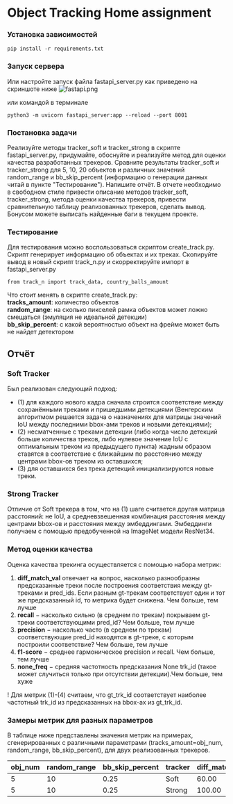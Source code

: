 # Object Tracking Home assignment

### Установка зависимостей
```
pip install -r requirements.txt
```

### Запуск сервера
Или настройте запуск файла fastapi_server.py как приведено на скриншоте ниже 
![fastapi.png](info/fastapi.png)

или командой в терминале
```
python3 -m uvicorn fastapi_server:app --reload --port 8001 
```

### Постановка задачи

Реализуйте методы tracker_soft и tracker_strong в скрипте fastapi_server.py,
придумайте, обоснуйте и реализуйте метод для оценки качества разработанных трекеров.
Сравните результаты tracker_soft и tracker_strong для 5, 10, 20 объектов и различных 
значений random_range и bb_skip_percent
(информацию о генерации данных читай в пункте "Тестирование"). Напишите отчёт. 
В отчете необходимо в свободном стиле привести описание методов tracker_soft, 
tracker_strong, метода оценки качества трекеров, привести сравнительную таблицу 
реализованных трекеров, сделать вывод.  
Бонусом можете выписать найденные баги в текущем проекте.

### Тестирование
Для тестирования можно воспользоваться скриптом create_track.py. Скрипт генерирует
информацию об объектах и их треках. Скопируйте вывод в новый скрипт track_n.py и
скорректируйте импорт в fastapi_server.py
```
from track_n import track_data, country_balls_amount
```
Что стоит менять в скрипте create_track.py:  
**tracks_amount**: количество объектов  
**random_range**: на сколько пикселей рамка объектов может ложно смещаться (эмуляция не идеальной детекции)  
**bb_skip_percent**: с какой вероятностью объект на фрейме может быть не найдет детектором


## Отчёт

### Soft Tracker

Был реализован следующий подход:

- (1) для каждого нового кадра сначала строится соответствие между сохранёнными треками и пришедшими детекциями (Венгерским алгоритмом решается задача о назначениях для матрицы значений IoU между последними bbox-ами треков и новыми детекциями);
- (2) несматченные с треками детекции (либо когда число детекций больше количества треков, либо нулевое значение IoU с оптимальным треком из предыдущего пункта) жадным образом ставятся в соответствие с ближайшим по расстоянию между центрами bbox-ов треком из оставшихся;
- (3) для оставшихся без трека детекций инициализируются новые треки.

### Strong Tracker

Отличие от Soft трекера в том, что на (1) шаге считается другая матрица расстояний: не IoU, а средневзвешенная комбинация расстояния между центрами bbox-ов и расстояния между эмбеддингами. Эмбеддинги получаем с помощью предобученной на ImageNet модели ResNet34.

### Метод оценки качества

Оценка качества трекинга осуществляется с помощью набора метрик:

1. **diff_match_val** отвечает на вопрос, насколько разнообразны предсказанные треки после построения соответствия между gt-треками и pred_ids. Если разным gt-трекам соответствует один и тот же предсказанный id, то метрика будет снижена. Чем больше, тем лучше
2. **recall** $-$ насколько сильно (в среднем по трекам) покрываем gt-треки соответствующими pred_id? Чем больше, тем лучше
3. **precision** $-$ насколько часто (в среднем по трекам) соответствующие pred_id находятся в gt-треке, с которым построили соответствие? Чем больше, тем лучше
4. **f1-score** $-$ среднее гармоническое precision и recall. Чем больше, тем лучше
5. **none_freq** $-$ средняя частотность предсказания None trk_id (такое может случиться только при отсутствии детекции).Чем больше, тем хуже

! Для метрик (1)-(4) считаем, что gt_trk_id соответствует наиболее частотный trk_id из предсказанных на bbox-ах из gt_trk_id.


### Замеры метрик для разных параметров

В таблице ниже представлены значения метрик на примерах, сгенерированных с различными параметрами (tracks_amount=obj_num, random_range, bb_skip_percent), для двух реализованных трекеров.

| **obj_num** 	      | **random_range** 	 | **bb_skip_percent** 	 |**tracker** 	 |**diff_match_val(%)** 	 |**P(%)**  	 | **R(%)** 	 | **F1(%)** 	 | **none_freq(%)** 	 |
|---------------|-----------------|--------------|-----------------|-----------------|-----------------|-----------------|-----------------|-----------------|
|5 | 10 | 0.25| Soft | 60.00 | 47.27 | 40.81 | 43.80 |25.43 |
|5 | 10 | 0.25| Strong | 100.00 | 95.27 | 40.81 | 43.80 |25.43 |